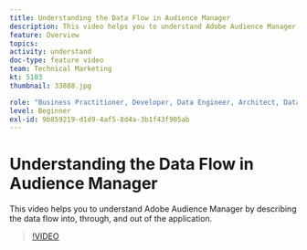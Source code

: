 ```yaml
---
title: Understanding the Data Flow in Audience Manager
description: This video helps you to understand Adobe Audience Manager by describing the data flow into, through, and out of the application.
feature: Overview
topics: 
activity: understand
doc-type: feature video
team: Technical Marketing
kt: 5103
thumbnail: 33888.jpg

role: "Business Practitioner, Developer, Data Engineer, Architect, Data Architect, Administrator, Leader"
level: Beginner
exl-id: 9b859219-d1d9-4af5-8d4a-3b1f43f905ab
---
```

# Understanding the Data Flow in Audience Manager

This video helps you to understand Adobe Audience Manager by describing the data flow into, through, and out of the application.

>[!VIDEO](https://video.tv.adobe.com/v/33888/?quality=12)

